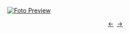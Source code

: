 [![Foto Preview](preview/n884.avif)](https://20essentials.github.io/project-000-884)

<div align="center" style="display: flex; justify-content: center;">
  <a  href="https://github.com/20essentials/project-000-883" target="_blank">&#8592;</a>
  &nbsp;&nbsp;
  <a  href="https://github.com/20essentials/project-000-885" target="_blank">&#8594;</a>
</div>
